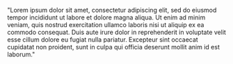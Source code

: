 "Lorem ipsum dolor sit amet, consectetur adipiscing elit, 
sed do eiusmod tempor incididunt ut labore et dolore magna aliqua.
 Ut enim ad minim veniam,
  quis nostrud exercitation ullamco laboris
  nisi ut aliquip ex ea commodo consequat. 
  Duis aute irure dolor in reprehenderit in voluptate 
  velit esse cillum dolore eu fugiat nulla pariatur.
   Excepteur sint occaecat cupidatat non proident, sunt in culpa qui officia deserunt mollit anim id est laborum."
    